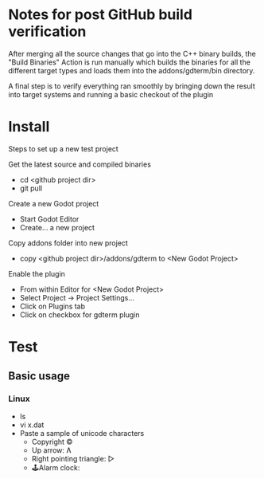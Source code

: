 
# Notes for post GitHub build verification

After merging all the source changes that go into the C++ binary builds, the
"Build Binaries" Action is run manually which builds the binaries for all the
different target types and loads them into the addons/gdterm/bin directory.

A final step is to verify everything ran smoothly by bringing down the result
into target systems and running a basic checkout of the plugin

# Install 

Steps to set up a new test project

Get the latest source and compiled binaries
- cd \<github project dir\>
- git pull

Create a new Godot project
- Start Godot Editor
- Create... a new project

Copy addons folder into new project
- copy \<github project dir\>/addons/gdterm to \<New Godot Project\>

Enable the plugin
- From within Editor for \<New Godot Project\>
- Select Project -> Project Settings...
- Click on Plugins tab
- Click on checkbox for gdterm plugin

# Test

## Basic usage

### Linux

- ls
- vi x.dat
- Paste a sample of unicode characters
  - Copyright ©
  - Up arrow: Ʌ
  - Right pointing triangle: ▷ 
  - 🕹️Alarm clock: 
